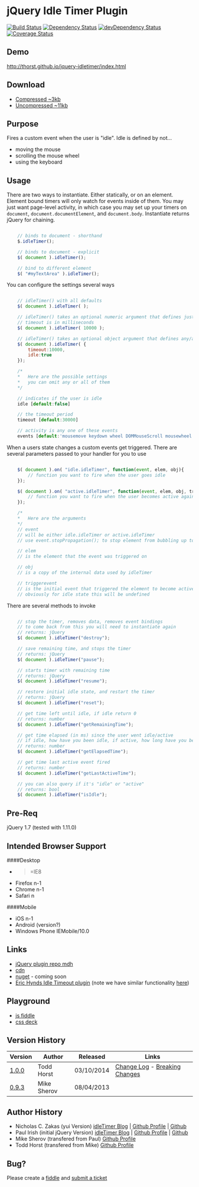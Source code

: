 jQuery Idle Timer Plugin 
========================

[![Build Status](https://travis-ci.org/thorst/jquery-idletimer.svg?branch=master)](https://travis-ci.org/thorst/jquery-idletimer)
[![Dependency Status](https://david-dm.org/thorst/jquery-idletimer.svg?theme=shields.io)](https://david-dm.org/thorst/jquery-idletimer)
[![devDependency Status](https://david-dm.org/thorst/jquery-idletimer/dev-status.svg?theme=shields.io)](https://david-dm.org/thorst/jquery-idletimer#info=devDependencies)
[![Coverage Status](http://img.shields.io/coveralls/thorst/jquery-idletimer.svg)](https://coveralls.io/r/thorst/jquery-idletimer?branch=master)

Demo
--------
http://thorst.github.io/jquery-idletimer/index.html

Download
--------
* [Compressed ~3kb](https://raw.github.com/thorst/jquery-idletimer/master/dist/idle-timer.min.js)
* [Uncompressed ~11kb](https://raw.github.com/thorst/jquery-idletimer/master/dist/idle-timer.js)

Purpose
-------

Fires a custom event when the user is "idle". Idle is defined by not...

* moving the mouse
* scrolling the mouse wheel
* using the keyboard


Usage
-----

There are two ways to instantiate. Either statically, or on an element. Element bound timers 
will only watch for events inside of them. You may just want page-level activity, in which 
case you may set up your timers on `document`, `document.documentElement`, and `document.body`.
Instantiate returns jQuery for chaining.

```javascript

    // binds to document - shorthand
    $.idleTimer();

    // binds to document - explicit
    $( document ).idleTimer();

    // bind to different element
    $( "#myTextArea" ).idleTimer();

```

You can configure the settings several ways

```javascript

    // idleTimer() with all defaults
    $( document ).idleTimer( );

    // idleTimer() takes an optional numeric argument that defines just the idle timeout
    // timeout is in milliseconds
    $( document ).idleTimer( 10000 );

    // idleTimer() takes an optional object argument that defines any/all setting
    $( document ).idleTimer( {
        timeout:10000, 
        idle:true
    });

    /*
    *   Here are the possible settings
    *   you can omit any or all of them
    */

    // indicates if the user is idle
    idle [default:false] 

    // the timeout period
    timeout [default:30000] 

    // activity is any one of these events
    events [default:'mousemove keydown wheel DOMMouseScroll mousewheel mousedown touchstart touchmove MSPointerDown MSPointerMove']

```

When a users state changes a custom events get triggered. There are several parameters
passed to your handler for you to use

```javascript

    $( document ).on( "idle.idleTimer", function(event, elem, obj){
        // function you want to fire when the user goes idle
    });

    $( document ).on( "active.idleTimer", function(event, elem, obj, triggerevent){
        // function you want to fire when the user becomes active again
    });

    /*
    *   Here are the arguments
    */
    // event
    // will be either idle.idleTimer or active.idleTimer
    // use event.stopPropagation(); to stop element from bubbling up to document

    // elem
    // is the element that the event was triggered on

    // obj
    // is a copy of the internal data used by idleTimer

    // triggerevent
    // is the initial event that triggered the element to become active
    // obviously for idle state this will be undefined

```

There are several methods to invoke

```javascript

    // stop the timer, removes data, removes event bindings
    // to come back from this you will need to instantiate again
    // returns: jQuery
    $( document ).idleTimer("destroy");

    // save remaining time, and stops the timer
    // returns: jQuery
    $( document ).idleTimer("pause");

    // starts timer with remaining time
    // returns: jQuery
    $( document ).idleTimer("resume");

    // restore initial idle state, and restart the timer
    // returns: jQuery
    $( document ).idleTimer("reset");

    // get time left until idle, if idle return 0
    // returns: number
    $( document ).idleTimer("getRemainingTime");

    // get time elapsed (in ms) since the user went idle/active
    // if idle, how have you been idle, if active, how long have you been active
    // returns: number
    $( document ).idleTimer("getElapsedTime");

    // get time last active event fired
    // returns: number
    $( document ).idleTimer("getLastActiveTime");

    // you can also query if it's "idle" or "active"
    // returns: bool
    $( document ).idleTimer("isIdle");

```

Pre-Req
-------
jQuery 1.7 (tested with 1.11.0)

Intended Browser Support
-------
####Desktop
* >=IE8
* Firefox n-1
* Chrome n-1
* Safari n

####Mobile
* iOS n-1
* Android (version?)
* Windows Phone IEMobile/10.0

Links
-------
* [jQuery plugin repo mdh](http://plugins.jquery.com/idle-timer/)
* [cdn](http://cdnjs.com/libraries/jquery-idletimer/)
* [nuget]() - coming soon
* [Eric Hynds Idle Timeout plugin](https://github.com/ehynds/jquery-idle-timeout) 
(note we have similar functionality [here](http://thorst.github.io/jquery-idletimer/prod/demos/autologout.html))

Playground
-------
* [js fiddle](http://jsfiddle.net/thorst/2aGL4/4/)
* [css deck](http://cssdeck.com/labs/sosoro3m)

Version History
-------
| Version                                 | Author          | Released   | Links                         |
| --------------------------------------- |-----------------| ---------- | ----------------------------- |
| [1.0.0](https://raw.github.com/thorst/jquery-idletimer/master/dist/idle-timer.1.0.0.min.js)   | Todd Horst      | 03/10/2014 | [Change Log](CHANGELOG.md) - [Breaking Changes](CHANGELOG.md#breaking-changes) |
| [0.9.3](https://raw.github.com/thorst/jquery-idletimer/master/dist/idle-timer.0.9.3.min.js)   | Mike Sherov     | 08/04/2013 | 


Author History
-------
* Nicholas C. Zakas (yui Version) [idleTimer Blog](http://www.nczonline.net/blog/2009/06/02/detecting-if-the-user-is-idle-with-javascript-and-yui-3/) | [Github Profile](https://github.com/nzakas) | [Github](https://github.com/nzakas/jstools/)
* Paul Irish (initial jQuery Version) [idleTimer Blog](http://paulirish.com/2009/jquery-idletimer-plugin/) | [Github Profile](https://github.com/paulirish) | [Github](https://github.com/paulirish/jquery-idletimer/)
* Mike Sherov (transfered from Paul) [Github Profile](https://github.com/mikesherov)
* Todd Horst (transfered from Mike) [Github Profile](https://github.com/thorst)

Bug?
-------
Please create a [fiddle](http://jsfiddle.net/thorst/2aGL4/4/) and [submit a ticket](https://github.com/thorst/jquery-idletimer/issues/new)
